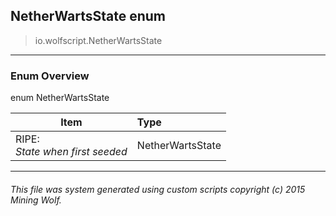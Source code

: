 ## NetherWartsState __enum__

>io.wolfscript.NetherWartsState

---

### Enum Overview

enum NetherWartsState

Item | Type   
--- | :--- 
RIPE: <br> _State when first seeded_ | NetherWartsState



---



###### This file was system generated using custom scripts copyright (c) 2015 Mining Wolf.
	

